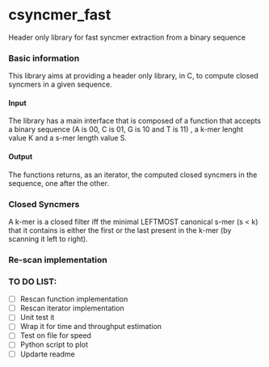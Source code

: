 # csyncmer_fast
Header only library for fast syncmer extraction from a binary sequence

### Basic information
This library aims at providing a header only library, in C, to compute closed syncmers in a given sequence.

#### Input
The library has a main interface that is composed of a function that accepts a binary sequence (A is 00, C is 01, G is 10 and T is 11) , a k-mer lenght value K and a s-mer length value S.

#### Output
The functions returns, as an iterator, the computed closed syncmers in the sequence, one after the other.

### Closed Syncmers
A k-mer is a closed filter iff the minimal LEFTMOST canonical s-mer (s < k) that it contains is either the first or the last present in the k-mer (by scanning it left to right).

### Re-scan implementation


### TO DO LIST:

- [ ] Rescan function implementation
- [ ] Rescan iterator implementation
- [ ] Unit test it
- [ ] Wrap it for time and throughput estimation
- [ ] Test on file for speed
- [ ] Python script to plot
- [ ] Updarte readme